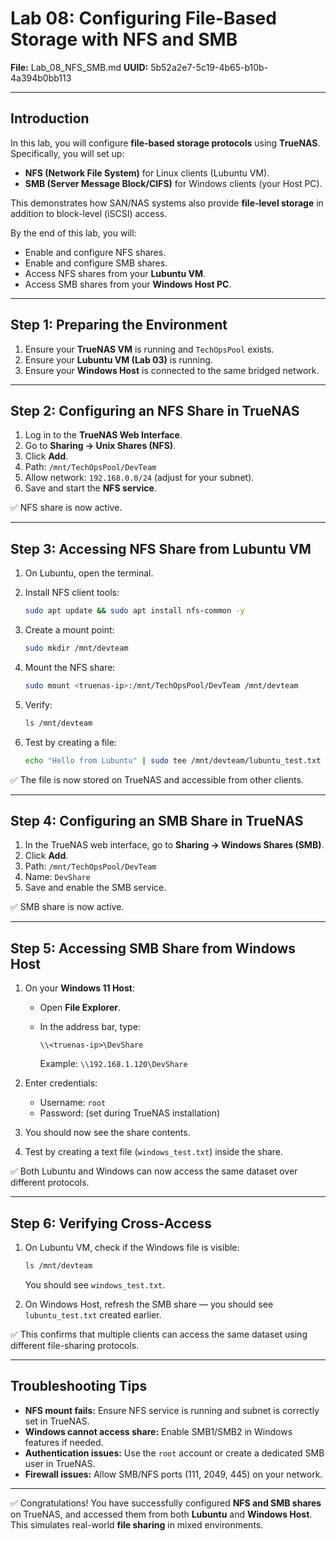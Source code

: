 # Lab 08: Configuring File-Based Storage with NFS and SMB

**File:** Lab\_08\_NFS\_SMB.md
**UUID:** 5b52a2e7-5c19-4b65-b10b-4a394b0bb113

---

## Introduction

In this lab, you will configure **file-based storage protocols** using **TrueNAS**. Specifically, you will set up:

* **NFS (Network File System)** for Linux clients (Lubuntu VM).
* **SMB (Server Message Block/CIFS)** for Windows clients (your Host PC).

This demonstrates how SAN/NAS systems also provide **file-level storage** in addition to block-level (iSCSI) access.

By the end of this lab, you will:

* Enable and configure NFS shares.
* Enable and configure SMB shares.
* Access NFS shares from your **Lubuntu VM**.
* Access SMB shares from your **Windows Host PC**.

---

## Step 1: Preparing the Environment

1. Ensure your **TrueNAS VM** is running and `TechOpsPool` exists.
2. Ensure your **Lubuntu VM (Lab 03)** is running.
3. Ensure your **Windows Host** is connected to the same bridged network.

---

## Step 2: Configuring an NFS Share in TrueNAS

1. Log in to the **TrueNAS Web Interface**.
2. Go to **Sharing → Unix Shares (NFS)**.
3. Click **Add**.
4. Path: `/mnt/TechOpsPool/DevTeam`
5. Allow network: `192.168.0.0/24` (adjust for your subnet).
6. Save and start the **NFS service**.

✅ NFS share is now active.

---

## Step 3: Accessing NFS Share from Lubuntu VM

1. On Lubuntu, open the terminal.
2. Install NFS client tools:

   ```bash
   sudo apt update && sudo apt install nfs-common -y
   ```
3. Create a mount point:

   ```bash
   sudo mkdir /mnt/devteam
   ```
4. Mount the NFS share:

   ```bash
   sudo mount <truenas-ip>:/mnt/TechOpsPool/DevTeam /mnt/devteam
   ```
5. Verify:

   ```bash
   ls /mnt/devteam
   ```
6. Test by creating a file:

   ```bash
   echo "Hello from Lubuntu" | sudo tee /mnt/devteam/lubuntu_test.txt
   ```

✅ The file is now stored on TrueNAS and accessible from other clients.

---

## Step 4: Configuring an SMB Share in TrueNAS

1. In the TrueNAS web interface, go to **Sharing → Windows Shares (SMB)**.
2. Click **Add**.
3. Path: `/mnt/TechOpsPool/DevTeam`
4. Name: `DevShare`
5. Save and enable the SMB service.

✅ SMB share is now active.

---

## Step 5: Accessing SMB Share from Windows Host

1. On your **Windows 11 Host**:

   * Open **File Explorer**.
   * In the address bar, type:

     ```
     \\<truenas-ip>\DevShare
     ```

     Example: `\\192.168.1.120\DevShare`
2. Enter credentials:

   * Username: `root`
   * Password: (set during TrueNAS installation)
3. You should now see the share contents.
4. Test by creating a text file (`windows_test.txt`) inside the share.

✅ Both Lubuntu and Windows can now access the same dataset over different protocols.

---

## Step 6: Verifying Cross-Access

1. On Lubuntu VM, check if the Windows file is visible:

   ```bash
   ls /mnt/devteam
   ```

   You should see `windows_test.txt`.

2. On Windows Host, refresh the SMB share — you should see `lubuntu_test.txt` created earlier.

✅ This confirms that multiple clients can access the same dataset using different file-sharing protocols.

---

## Troubleshooting Tips

* **NFS mount fails:** Ensure NFS service is running and subnet is correctly set in TrueNAS.
* **Windows cannot access share:** Enable SMB1/SMB2 in Windows features if needed.
* **Authentication issues:** Use the `root` account or create a dedicated SMB user in TrueNAS.
* **Firewall issues:** Allow SMB/NFS ports (111, 2049, 445) on your network.

---

✅ Congratulations! You have successfully configured **NFS and SMB shares** on TrueNAS, and accessed them from both **Lubuntu** and **Windows Host**. This simulates real-world **file sharing** in mixed environments.
